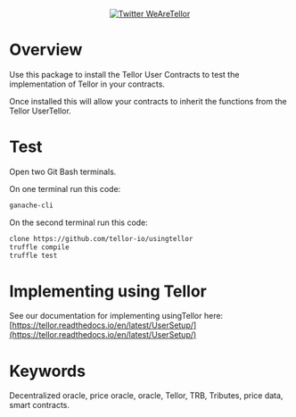 <p align="center">
  <a href='https://twitter.com/WeAreTellor'>
    <img src= 'https://img.shields.io/twitter/url/http/shields.io.svg?style=social' alt='Twitter WeAreTellor' />
  </a> 
</p>


# Overview

Use this package to install the Tellor User Contracts to test the implementation of Tellor in your contracts.

Once installed this will allow your contracts to inherit the functions from the Tellor UserTellor. 

# Test
Open two Git Bash terminals. 

On one terminal run this code: 
```bash
ganache-cli
```

On the second terminal run this code:
```bash
clone https://github.com/tellor-io/usingtellor
truffle compile
truffle test
```

# Implementing using Tellor
See our documentation for implementing usingTellor here: 
[https://tellor.readthedocs.io/en/latest/UserSetup/](https://tellor.readthedocs.io/en/latest/UserSetup/)

# Keywords

Decentralized oracle, price oracle, oracle, Tellor, TRB, Tributes, price data, smart contracts.
